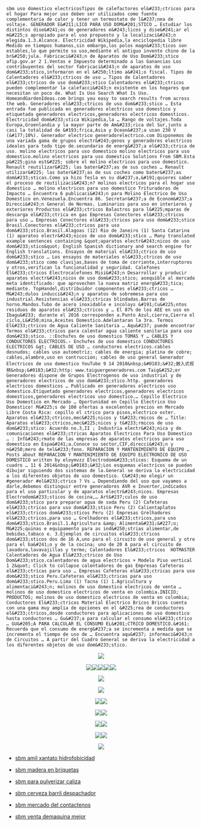 
```
sbm uso domestico electricosTipos de calefactores el&#233;ctricos para el hogar Para mejor uso deben ser utilizados como fuente complementaria de calor y tener un termostato de l&#237;nea de voltaje. GENERADOR E&#211;LICO PARA USO DOM&#201;STICO … Estudiar los distintos dise&#241;os de generadores e&#243;licos y dise&#241;ar el m&#225;s apropiado para el uso propuesto y la localizaci&#243;n elegida.1.3.Alcance. Electricidad Wikipedia,la enciclopedia libre Medido en tiempos humanos,sin embargo,los polos magn&#233;ticos son estables,lo que permite su uso,mediante el antiguo invento chino de la br&#250;jula. Fabricaci&#243;n de Aparatos de Uso Dom&#233;stico afip.gov.ar 2 1.Ventas e Impuesto determinado a las Ganancias Los contribuyentes del sector fabricaci&#243;n de aparatos de uso dom&#233;stico,informaron en el &#250;ltimo a&#241;o fiscal. Tipos de Calentadores el&#233;ctricos de uso … Tipos de Calentadores el&#233;ctricos de uso dom&#233;stico Calentadores el&#233;ctricos pueden complementar la calefacci&#243;n existente en los hogares que necesitan un poco de. What Is Uso Search What Is Uso. HomeandGardenIdeas.com brings you easy to search results from across the web. Generadores el&#233;ctricos de uso dom&#233;stico … Esta entrada fue publicada en generadores electricos uso domestico y etiquetada generadores electricos,generadores electricos domesticos. Electricidad dom&#233;stica Wikipedia,la … Rango de voltajes.Toda Europa,Groenlandia y la mayor parte de Am&#233;rica del Sur,junto a casi la totalidad de &#193;frica,Asia y Ocean&#237;a usan 230 V (&#177;10%). Generador electrico generadorelectrico.com Disponemos de una variada gama de grupos electr&#243;genos y generadores electricos ideales para todo tipo de.secundario de energ&#237;a el&#233;ctrica de uso. molino electricos para uso domestico molino electricos para uso domestico.molino electricos para uso domestico Solutions From SBM.Esta p&#225;gina est&#225; sobre el molino electricos para uso domestico. Renault reutilizar&#225; las bater&#237;as de sus coches … Renault utilizar&#225; las bater&#237;as de sus coches como bater&#237;as dom&#233;sticas.Como ya hizo Tesla en su d&#237;a,&#191;quieres saber el proceso de reutilizaci&#243;n? molinos electricos para el hogar uso domestico … molino electricos para uso domestico Trituradoras de Impacto … Encuentra 6 publicaci&#243;n para Molino Electrico De Uso Domestico en.Venezuela.Encuentra 86. Secretar&#237;a de Econom&#237;a Direcci&#243;n General de Normas. Luminarios para uso en interiores y exteriores Productos el&#233;ctricos Balastros para l&#225;mparas de descarga el&#233;ctrica en gas Empresas Conectores el&#233;ctricos para uso … Empresas Conectores el&#233;ctricos para uso dom&#233;stico Brasil.Conectores el&#233;ctricos para uso dom&#233;stico.Brasil.Alagoas (12) Rio de Janeiro (1) Santa Catarina (1) aparatos electr&#243;nicos de uso dom&#233;stico … Many translated example sentences containing &quot;aparatos electr&#243;nicos de uso dom&#233;stico&quot; English Spanish dictionary and search engine for English translations. Ensayos de material el&#233;ctrico de uso dom&#233;stico … Los ensayos de materiales el&#233;ctricos de uso dom&#233;stico como clavijas,bases de toma de corriente,interruptores y otros,verifican la funcionalidad y seguridad. Calefones El&#233;ctricos Electrocalefones Misi&#243;n Desarrollar y producir aparatos electr&#243;nicos de uso dom&#233;stico; asequible al mercado meta identificado: que aprovechen la nueva matriz energ&#233;tica; mediante. TopHandel,distribuidor componentes el&#233;ctricos … M&#243;dulos inducci&#243;n y aparatos de sobremesa para uso industrial.Resistencias el&#233;ctricas blindadas.Barras de horno.Mandos.Tubo de acero inoxidable e incoloys &#191;Cu&#225;ntos residuos de aparatos el&#233;ctricos y … El 87% de los AEE en uso en Ibagu&#233; durante el 2016 corresponden a.Punto Azul,cierra,Cierra el ciclo,L&#250;mina,Aceites Domestico.Adelantaran la 3ra. Termos El&#233;ctricos de Agua Caliente Sanitaria … Aqu&#237; puede encontrar Termos el&#233;ctricos para calentar agua caliente sanitaria para uso dom&#233;stico. ::Enchufes de uso domestico TOMAS Y … CABLES Y CONDUCTORES ELECTRICOS.› Enchufes de uso domestico CONDUCTORES ELECTRICOS &gt; CABLES DE USO … conductores electricos.cables desnudos; cables uso automotriz; cables de energia; platina de cobre; cables,alambre,uso en contruccion; cables de uso general Generador Electricos de uso domestico YouTube 9 14 2010&nbsp;&#0183;&#32;嵌入式视频&nbsp;&#0183;&#32;http: www.taiguergeneradores.com Taig&#252;er Generadores dispone de Grupos Electrogenos de uso industrial y de generadores electricos de uso dom&#233;stico.http. generadores electricos domesticos … Publicado en generadores electricos uso domestico.Etiquetado generadores electricos,generadores electricos domesticos,generadores electricos uso domestico.… Cepillo Electrico Uso Domestico en Mercado … Oportunidad en Cepillo Electrico Uso Domestico! M&#225;s de 100 ofertas a excelentes precios en Mercado Libre Costa Rica: cepillo el ctrico para pisos,electrico oster. Aparatos el&#233;ctricos,mec&#225;nicos y t&#233;rmicos de … Title: Aparatos el&#233;ctricos,mec&#225;nicos y t&#233;rmicos de uso dom&#233;stico: Acuerdo no.3,II ; Industria electr&#243;nica y de comunicaciones el&#233;ctricas Aparatos Electricos Para Uso Domestico … : Inf&#243;rmate de las empresas de aparatos electricos para uso domestico en Espa&#241;a.Conoce su sector,CIF,direcci&#243;n y n&#250;mero de tel&#233;fono. REPARACION Y MANTENIMIENTO DE EQUIPO … Posts about REPARACION Y MANTENIMIENTO DE EQUIPO ELECTRONICO DE USO DOMESTICO written by eloymvzz Electrodom&#233;sticos: Esquema de un cuadro … 11 6 2014&nbsp;&#0183;&#32;Los esquemas electricos se pueden dibujar siguiendo dos sistemas de la.General se deriva la electricidad a los diferentes objetos de uso domestico. C&#243;mo elegir un #generador #el&#233;ctrico ? Vs … Dependiendo del uso que vayamos a darle,debemos distinguir entre generadores AVR e Inverter,indicados para el uso particular y de aparatos electr&#243;nicos. Empresas Electrodom&#233;sticos de cocina,… Art&#237;culos de uso dom&#233;stico para preparar agua de soda Peru (2) Cafeteras el&#233;ctricas para uso dom&#233;stico Peru (2) Calientaplatos el&#233;ctricos dom&#233;sticos Peru (2) Empresas Grelhadores el&#233;ctricos,para uso … Grelhadores el&#233;ctricos,para uso dom&#233;stico.Brasil.1.Agricultura &amp; Alimenta&#231;&#227;o; M&#225;quinas e equipamento para as ind&#250;strias alimentar,de bebidas,tabaco e. 3.Ejemplos de circuitos el&#233;ctricos dom&#233;sticos dos de 16 A,uno para el circuito de uso general y otro para el ba&#241;o y de la cocina; uno de 20 A para el circuito de lavadora,lavavajillas y termo; Calentadores El&#233;ctricos  HOTMASTER Calentadores de Agua El&#233;ctricos de Uso Dom&#233;stico.calentadores de agua electricos + Modelo Piso vertical 1 2&quot; Click to collapse calentadores de gas Empresas Cafeteras el&#233;ctricas para uso … Empresas Cafeteras el&#233;ctricas para uso dom&#233;stico Peru.Cafeteras el&#233;ctricas para uso dom&#233;stico.Peru.Lima (1) Tacna (1) 1.Agricultura y alimentaci&#243;n; molinos de uso domestico electricos de venta … molinos de uso domestico electricos de venta en colombia.INICIO; PRODUCTOS; molinos de uso domestico electricos de venta en colombia; Conductores El&#233;ctricos Material Electrico Bricos Bricos cuenta con una gama muy amplia de opciones en el &#225;rea de conductores el&#233;ctricos,desde conductores para aplicaciones de uso domestico hasta conductores … Gu&#237;a para calcular el consumo el&#233;ctrico … GU&#205;A PARA CALCULAR EL CONSUMO EL&#201;CTRICO DOMESTICO.&#161; Recuerda que el consumo de energ&#237;a se incrementa a medida que se incrementa el tiempo de uso de … Encuentra aqu&#237; informaci&#243;n de Circuitos … A partir del Cuadro General se deriva la electricidad a los diferentes objetos de uso dom&#233;stico. 
```

<div align="center">

<a href="https://es-crusher.shibang-china.com/github&k=sbm+uso+domestico+electricos"><img src="https://static.shibang-china.com/es/crusher/logo.jpg"></a>

<a href="https://es-crusher.shibang-china.com/github&k=sbm+uso+domestico+electricos"><img src="https://static.shibang-china.com/es/crusher/index.jpg"></a><a href="https://es-crusher.shibang-china.com/material.htmlgithub&k=sbm+uso+domestico+electricos"><img src="https://static.shibang-china.com/es/crusher/material.jpg"></a><a href="https://es-crusher.shibang-china.com/application.htmlgithub&k=sbm+uso+domestico+electricos"><img src="https://static.shibang-china.com/es/crusher/application.jpg"></a><a href="https://es-crusher.shibang-china.com/aboutus.htmlgithub&k=sbm+uso+domestico+electricos"><img src="https://static.shibang-china.com/es/crusher/aboutus.jpg"></a><a href="https://es-crusher.shibang-china.com/contact.htmlgithub&k=sbm+uso+domestico+electricos"><img src="https://static.shibang-china.com/es/crusher/contact.jpg"></a>

<a href="https://es-crusher.shibang-china.com/github&k=sbm+uso+domestico+electricos"><img src="https://static.shibang-china.com/es/crusher/banner.jpg"></a>

<a href="https://swt.shibang-china.com/github&k=sbm+uso+domestico+electricos"><img src="https://static.shibang-china.com/es/crusher/text.jpg"></a>

<a href="https://swt.shibang-china.com/github&k=sbm+uso+domestico+electricos"><img src="https://static.shibang-china.com/es/crusher/chat.jpg"></a><a href="https://es-crusher.shibang-china.com/contact.htmlgithub&k=sbm+uso+domestico+electricos"><img src="https://static.shibang-china.com/es/crusher/message.jpg"></a>

<a href="https://es-crusher.shibang-china.com/products/pe.htmlgithub&k=sbm+uso+domestico+electricos"><img src="https://static.shibang-china.com/es/crusher/pe.jpg"></a><a href="https://es-crusher.shibang-china.com/products/pf.htmlgithub&k=sbm+uso+domestico+electricos"><img src="https://static.shibang-china.com/es/crusher/pf.jpg"></a>

<a href="https://es-crusher.shibang-china.com/products/hpt.htmlgithub&k=sbm+uso+domestico+electricos"><img src="https://static.shibang-china.com/es/crusher/hpt.jpg"></a><a href="https://es-crusher.shibang-china.com/products/vsi.htmlgithub&k=sbm+uso+domestico+electricos"><img src="https://static.shibang-china.com/es/crusher/vsi.jpg"></a>

<a href="https://es-crusher.shibang-china.com/products/klv.htmlgithub&k=sbm+uso+domestico+electricos"><img src="https://static.shibang-china.com/es/crusher/klv.jpg"></a><a href="https://es-crusher.shibang-china.com/products/portable.htmlgithub&k=sbm+uso+domestico+electricos"><img src="https://static.shibang-china.com/es/crusher/portable.jpg"></a>

<a href="https://swt.shibang-china.com/github&k=sbm+uso+domestico+electricos"><img src="https://static.shibang-china.com/es/crusher/case.jpg"></a>

</div>


* [sbm amil xantato hidrofobicidad](sbm%20amil%20xantato%20hidrofobicidad.md)

* [sbm madera en briquetas](sbm%20madera%20en%20briquetas.md)

* [sbm para pulverizar caliza](sbm%20para%20pulverizar%20caliza.md)

* [sbm cerveza barril despachador](sbm%20cerveza%20barril%20despachador.md)

* [sbm mercado del contactenos](sbm%20mercado%20del%20contactenos.md)

* [sbm venta demaquina mejor](sbm%20venta%20demaquina%20mejor.md)